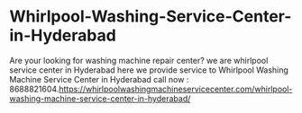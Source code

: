 # Whirlpool-Washing-Service-Center-in-Hyderabad
Are your looking for washing machine repair center? we are whirlpool service center in Hyderabad here we provide service to Whirlpool Washing Machine Service Center in Hyderabad call now : 8688821604.https://whirlpoolwashingmachineservicecenter.com/whirlpool-washing-machine-service-center-in-hyderabad/  
